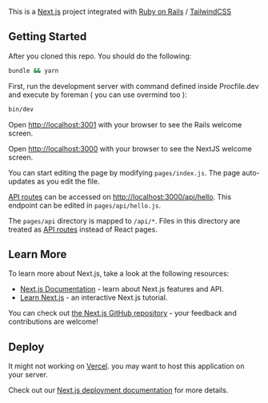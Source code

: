 This is a [Next.js](https://nextjs.org/) project integrated with [Ruby on Rails](https://rubyonrails.org/) / [TailwindCSS](https://tailwindcss.com/)

## Getting Started

After you cloned this repo. You should do the following:

```bash
bundle && yarn
```

First, run the development server with command defined inside Procfile.dev and execute by foreman ( you can use overmind too ):

```bash
bin/dev
```

Open [http://localhost:3001](http://localhost:3000) with your browser to see the Rails welcome screen.

Open [http://localhost:3000](http://localhost:3001) with your browser to see the NextJS welcome screen.

You can start editing the page by modifying `pages/index.js`. The page auto-updates as you edit the file.

[API routes](https://nextjs.org/docs/api-routes/introduction) can be accessed on [http://localhost:3000/api/hello](http://localhost:3000/api/hello). This endpoint can be edited in `pages/api/hello.js`.

The `pages/api` directory is mapped to `/api/*`. Files in this directory are treated as [API routes](https://nextjs.org/docs/api-routes/introduction) instead of React pages.

## Learn More

To learn more about Next.js, take a look at the following resources:

- [Next.js Documentation](https://nextjs.org/docs) - learn about Next.js features and API.
- [Learn Next.js](https://nextjs.org/learn) - an interactive Next.js tutorial.

You can check out [the Next.js GitHub repository](https://github.com/vercel/next.js/) - your feedback and contributions are welcome!

## Deploy

It might not working on [Vercel](https://vercel.com/new?utm_medium=default-template&filter=next.js&utm_source=create-next-app&utm_campaign=create-next-app-readme). you may want to host this application on your server.

Check out our [Next.js deployment documentation](https://nextjs.org/docs/deployment) for more details.
